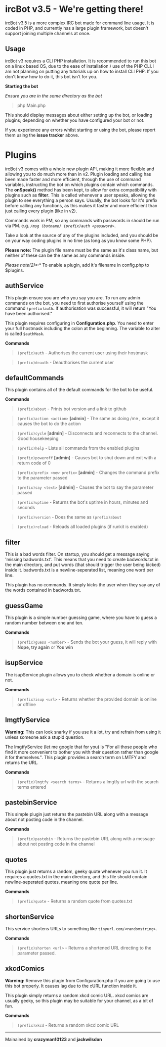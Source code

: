 ircBot v3.5 - We're getting there!
==================================
ircBot v3.5 is a more complex IRC bot made for command line usage. It is coded in PHP, and currently has a large plugin framework, but doesn't support joining multiple channels at once.


Usage
-----
ircBot v3 requires a CLI PHP installation. It is recommended to run this bot on a linux based OS, due to the ease of installation / use of the PHP CLI. I am not planning on putting any tutorials up on how to install CLI PHP. If you don't know how to do it, this bot isn't for you.

**Starting the bot**

*Ensure you are in the same directory as the bot*

> php Main.php

This should display messages about either setting up the bot, or loading plugins; depending on whether you have configured your bot or not.

If you experience any errors whilst starting or using the bot, please report them using the **issue tracker** above.


Plugins
=======
ircBot v3 comes with a whole new plugin API, making it more flexible and allowing you to do much more than in v2. Plugin loading and calling has been made faster and more efficient, through the use of command variables, instructing the bot on which plugins contain which commands. The **onSpeak()** method has been kept, to allow for extra compatibility with plugins such as **filter**. This is called whenever a user speaks, allowing the plugin to see everything a person says. Usually, the bot looks for it's prefix before calling any functions, as this makes it faster and more efficient than just calling every plugin (like in v2).

Commands work in PM, so any commands with passwords in should be run via PM. e.g. *`/msg (botname) (prefix)auth <password>`*.

Take a look at the source of any of the plugins included, and you should be on your way coding plugins in no time (as long as you know some PHP).

**Please note:** The plugin file name must be the same as it's class name, but neither of these can be the same as any commands inside.

**Please note*(2)*:** To enable a plugin, add it's filename in config.php to $plugins.


authService
-----------
This plugin ensure you are who you say you are.
To run any admin commands on the bot, you need to first authorise yourself using the command `(prefix)auth`.
If authorisation was successful, it will return "You have been authorised."

This plugin requires configuring in **Configuration.php**. You need to enter your full hostmask including the colon at the beginning. The variable to alter is called `$authMask`.

**Commands**

> `(prefix)auth` - Authorises the current user using their hostmask

> `(prefix)deauth` - Deauthorises the current user


defaultCommands
---------------
This plugin contains all of the default commands for the bot to be useful.

**Commands**

> `(prefix)about` - Prints bot version and a link to github

> `(prefix)action <action>` **[admin]** - The same as doing /me <action>, except it causes the bot to do the action 

> `(prefix)cycle` **[admin]** - Disconnects and reconnects to the channel. Good housekeeping

> `(prefix)help` - Lists all commands from the enabled plugins

> `(prefix)poweroff` **[admin]** - Causes bot to shut down and exit with a return code of 0

> `(prefix)prefix <new prefix>` **[admin]** - Changes the command prefix to the parameter passed

> `(prefix)say <text>` **[admin]** - Causes the bot to say the parameter passed

> `(prefix)uptime` - Returns the bot's uptime in hours, minutes and seconds

> `(prefix)version` - Does the same as `(prefix)about`

> `(prefix)reload` - Reloads all loaded plugins (if runkit is enabled)


filter
------
This is a bad words filter. On startup, you should get a message saying 'missing badwords.txt'. This means that you need to create badwords.txt in the main directory, and put words (that should trigger the user being kicked) inside it. badwords.txt is a newline-seperated list, meaning one word per line.

This plugin has no commands. It simply kicks the user when they say any of the words contained in badwords.txt.


guessGame
---------
This plugin is a simple number guessing game, where you have to guess a random number between one and ten.

**Commands**

> `(prefix)guess <number>` - Sends the bot your guess, it will reply with **Nope, try again** or **You win**


isupService
-----------
The isupService plugin allows you to check whether a domain is online or not.

**Commands**

> `(prefix)isup <url>` - Returns whether the provided domain is online or offline


lmgtfyService
-------------
**Warning:** This can look snarky if you use it a lot, try and refrain from using it unless someone ask a stupid question.

The lmgtfyService (let me google that for you) is "For all those people who find it more convenient to bother you with their question rather than google it for themselves.". This plugin provides a search term on LMTFY and returns the URL.

**Commands**

> `(prefix)lmgtfy <search terms>` - Returns a lmgtfy url with the search terms entered


pastebinService
---------------
This simple plugin just returns the pastebin URL along with a message about not posting code in the channel.

**Commands**

> `(prefix)pastebin` - Returns the pastebin URL along with a message about not posting code in the channel


quotes
------
This plugin just returns a random, geeky quote whenever you run it. It requires a quotes.txt in the main directory, and this file should contain newline-seperated quotes, meaning one quote per line.

**Commands**

> `(prefix)quote` - Returns a random quote from quotes.txt


shortenService
--------------
This service shortens URLs to something like `tinyurl.com/<randomstring>`.

**Commands**

> `(prefix)shorten <url>` - Returns a shortened URL directing to the parameter passed.


xkcdComics
----------
**Warning:** Remove this plugin from Configuration.php if you are going to use this bot properly. It causes lag due to the cURL function inside it.

This plugin simply returns a random xkcd comic URL. xkcd comics are usually geeky, so this plugin may be suitable for your channel, as a bit of fun.

**Commands**

> `(prefix)xkcd` - Returns a random xkcd comic URL

***

Mainained by **crazyman10123** and **jackwilsdon**